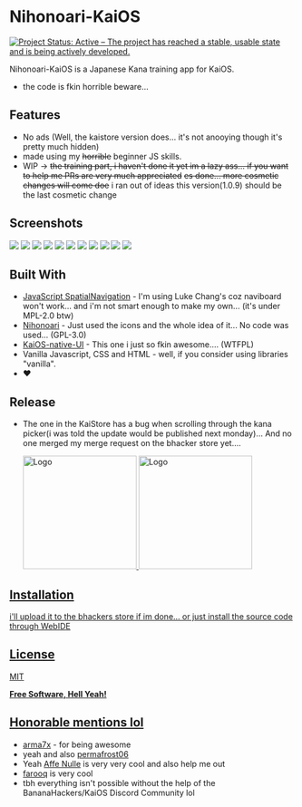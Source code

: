 # Nihonoari-KaiOS

[![Project Status: Active – The project has reached a stable, usable state and is being actively developed.](https://www.repostatus.org/badges/latest/active.svg)](https://www.repostatus.org/#active)


Nihonoari-KaiOS is a Japanese Kana training app for KaiOS.

- the code is fkin horrible beware...

## Features

- No ads (Well, the kaistore version does... it's not anooying though it's pretty much hidden)
- made using my ~~horrible~~ beginner JS skills. 
- WIP -> ~~the training part, i haven't done it yet im a lazy ass... if you want to help me PRs are very much appreciated~~ ~~es done... more cosmetic changes will come doe~~ i ran out of ideas this version(1.0.9) should be the last cosmetic change

## Screenshots

![](https://raw.githubusercontent.com/cyan-2048/Nihonoari-KaiOS/main/screenshots/upload%20to%20KaiStore/mayn.png)
![](https://raw.githubusercontent.com/cyan-2048/Nihonoari-KaiOS/main/screenshots/bfrrrr.png)
![](https://raw.githubusercontent.com/cyan-2048/Nihonoari-KaiOS/main/screenshots/pilika.png)
![](https://raw.githubusercontent.com/cyan-2048/Nihonoari-KaiOS/main/screenshots/upload%20to%20KaiStore/pi.png)
![](https://raw.githubusercontent.com/cyan-2048/Nihonoari-KaiOS/main/screenshots/upload%20to%20KaiStore/tamaka.png)
![](https://raw.githubusercontent.com/cyan-2048/Nihonoari-KaiOS/main/screenshots/upload%20to%20KaiStore/malika.png)
![](https://raw.githubusercontent.com/cyan-2048/Nihonoari-KaiOS/main/screenshots/upload%20to%20KaiStore/shtatishtiks.png)
![](https://raw.githubusercontent.com/cyan-2048/Nihonoari-KaiOS/main/screenshots/3.png)
![](https://raw.githubusercontent.com/cyan-2048/Nihonoari-KaiOS/main/screenshots/4.png)
![](https://raw.githubusercontent.com/cyan-2048/Nihonoari-KaiOS/main/screenshots/5.png)
![](https://raw.githubusercontent.com/cyan-2048/Nihonoari-KaiOS/main/screenshots/6.png)

## Built With
- [JavaScript SpatialNavigation](https://github.com/luke-chang/js-spatial-navigation) - I'm using Luke Chang's coz naviboard won't work... and i'm not smart enough to make my own... (it's under MPL-2.0 btw)
- [Nihonoari](https://github.com/aeri/Nihonoari-App) - Just used the icons and the whole idea of it... No code was used... (GPL-3.0)
- [KaiOS-native-UI](https://github.com/canicjusz/KaiOS-native-UI) - This one i just so fkin awesome.... (WTFPL)
- Vanilla Javascript, CSS and HTML - well, if you consider using libraries "vanilla".
- ❤️

## Release
- The one in the KaiStore has a bug when scrolling through the kana picker(i was told the update would be published next monday)... And no one merged my merge request on the bhacker store yet.... 

  <a href="https://store.bananahackers.net/#nihonoari">
    <img src="https://cdn.discordapp.com/attachments/813030840526569472/871547076851425280/konsep.png" alt="Logo" width=200
  </a>
  
  
  <a href="https://www.kaiostech.com/store/apps/?bundle_id=kaios.app.nihonoari">
    <img src="https://cdn.discordapp.com/attachments/813030840526569472/871545602578739200/KaiStore-Badge-Greyscale-Negative.png" alt="Logo" width=200
  </a>

## Installation

i'll upload it to the bhackers store if im done...  or just install the source code through WebIDE

## License

MIT

**Free Software, Hell Yeah!**

## Honorable mentions lol
- [arma7x](https://github.com/arma7x/) - for being awesome
- yeah and also [permafrost06](https://github.com/permafrost06)
- Yeah [Affe Nulle](https://github.com/affenull2345) is very very cool and also help me out
- [farooq](https://github.com/farooqkz/) is very cool
- tbh everything isn't possible without the help of the BananaHackers/KaiOS Discord Community lol

